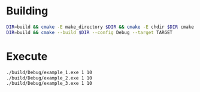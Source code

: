 
# Building

```bash
DIR=build && cmake -E make_directory $DIR && cmake -E chdir $DIR cmake ..
DIR=build && cmake --build $DIR --config Debug --target TARGET
```

# Execute

```bash
./build/Debug/example_1.exe 1 10
./build/Debug/example_2.exe 1 10
./build/Debug/example_3.exe 1 10
```
